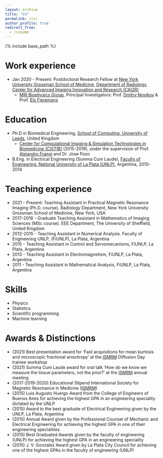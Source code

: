 ```yaml
---
layout: archive
title: "CV"
permalink: /cv/
author_profile: true
redirect_from:
  - /resume
---
```


{% include base_path %}



Work experience
======
* Jan 2020 - Present: Postdoctoral Research Fellow at [New York University Grossman School of Medicine](https://med.nyu.edu/our-community/about-us), [Department of Radiology](https://med.nyu.edu/departments-institutes/radiology/research), [Center for Advanced Imaging Innovation and Research (CAI2R)](https://cai2r.net/)
  * [MRI Biophysics Group](https://www.diffusion-mri.com/), Principal Investigators: Prof. [Dmitry Novikov](https://www.diffusion-mri.com/who-we-are/dmitry-novikov/) & Prof. [Els Fieremans](https://www.diffusion-mri.com/who-we-are/els-fieremans/)


Education
======
* Ph.D in Biomedical Engineering, [School of Computing, University of Leeds](https://eps.leeds.ac.uk/computing), United Kingdom
  * [Center for Computational Imaging & Simulation Technologies in Biomedicine (CISTIB)](http://www.cistib.org/) (2015-2019), under the supervision of Prof. [Alejandro Frangi](http://www.cistib.org/index.php/members/core-academics/alejandro-frangi) and Dr. Jose Pozo
* B.Eng. in Electrical Engineering (Summa Cum Laude), [Faculty of Engineering, National University of La Plata (UNLP)](https://www.ing.unlp.edu.ar/), Argentina, 2010-2014


Teaching experience
======
* 2021 - Present: Teaching Assistant in Practical Magnetic Resonance Imaging (Ph.D. course). Radiology Department, New York University Grossman School of Medicine, New York, USA
* 2017-2018 - Graduate Teaching Assistant in Mathematics of Imaging Sciences (MSc course). EEE Department, The University of Sheffield, United Kingdom
* 2012-2015 - Teaching Assistant in Numerical Analysis. Faculty of Engineering UNLP, (FiUNLP), La Plata, Argentina
* 2015 - Teaching Assistant in Control and Servomecanisms, FiUNLP, La Plata, Argentina
* 2013 - Teaching Assistant in Electromagnetism, FiUNLP, La Plata, Argentina
* 2011 - Teaching Assistant in Mathematical Analysis, FiUNLP, La Plata, Argentina

Skills
======
* Physics
* Statistics
* Scientific programming
* Machine learning
  
Awards & Distinctions
======
* (2021) Best presentation award for ‘Fast acquisitions for mean kurtosis and microscopic fractional anisotropy’ at the [ISMRM](https://www.ismrm.org/) Diffusion Day trainee workshop
* (2021) Summa Cum Laude award for oral talk ‘How do we know we measure the tissue parameters, not the prior?’ at the [ISMRM](https://www.ismrm.org/) annual meeting
* (2017-2019-2020) Educational Stipend International Society for Magnetic Resonance in Medicine ([ISMRM](https://www.ismrm.org/))
* (2015) Luis Augusto Huergo Award from the College of Engineers of Buenos Aires for achieving the highest GPA in an engineering speciality dictated by the UNLP
* (2015) Award to the best graduate of Electrical Engineering given by the UNLP, La Plata, Argentina
* (2015) Annual Award given by the Professional Counsel of Mechanic and Electrical Engineering for achieving
the highest GPA in one of their engineering specialities
* (2015) Best Graduated Awards given by the faculty of engineering (UNLP) for achieving the highest GPA in an engineering speciality
* (2015) J. V. Gonzalez Award given by La Plata City Council for achieving one of the highest GPAs in the faculty of engineering (UNLP)
